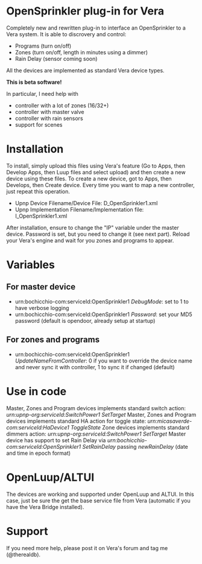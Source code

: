 # OpenSprinkler plug-in for Vera
Completely new and rewritten plug-in to interface an OpenSprinkler to a Vera system.
It is able to discrovery and control:
- Programs (turn on/off)
- Zones (turn on/off, length in minutes using a dimmer)
- Rain Delay (sensor coming soon)

All the devices are implemented as standard Vera device types.

**This is beta software!**

In particular, I need help with
- controller with a lot of zones (16/32+)
- controller with master valve
- controller with rain sensors
- support for scenes

# Installation
To install, simply upload this files using Vera's feature (Go to Apps, then Develop Apps, then Luup files and select upload) and then create a new device using these files.
To create a new device, got to Apps, then Develops, then Create device.
Every time you want to map a new controller, just repeat this operation.

- Upnp Device Filename/Device File: D_OpenSprinkler1.xml
- Upnp Implementation Filename/Implementation file: I_OpenSprinkler1.xml

After installation, ensure to change the "IP" variable under the master device.
Password is set, but you need to change it (see next part).
Reload your Vera's engine and wait for you zones and programs to appear.

# Variables
## For master device
- urn:bochicchio-com:serviceId:OpenSprinkler1 *DebugMode*: set to 1 to have verbose logging
- urn:bochicchio-com:serviceId:OpenSprinkler1 *Password*: set your MD5 password (default is opendoor, already setup at startup)

## For zones and programs
- urn:bochicchio-com:serviceId:OpenSprinkler1 *UpdateNameFromController*: 0 if you want to override the device name and never sync it with controller, 1 to sync it if changed (default)

# Use in code
Master, Zones and Program devices implements standard switch action: *urn:upnp-org:serviceId:SwitchPower1 SetTarget*
Master, Zones and Program devices implements standard HA action for toggle state: *urn:micasaverde-com:serviceId:HaDevice1 ToggleState*
Zone devices implements standard dimmers action: *urn:upnp-org:serviceId:SwitchPower1 SetTarget*
Master device has support to set Rain Delay via *urn:bochicchio-com:serviceId:OpenSprinkler1 SetRainDelay* passing *newRainDelay* (date and time in epoch format)

# OpenLuup/ALTUI
The devices are working and supported under OpenLuup and ALTUI. In this case, just be sure the get the base service file from Vera (automatic if you have the Vera Bridge installed).

# Support
If you need more help, please post it on Vera's forum and tag me (@therealdb).
